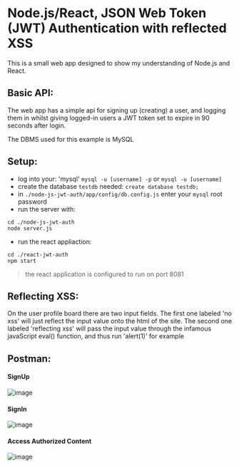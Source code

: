 # Node.js/React, JSON Web Token (JWT) Authentication with reflected XSS
 
This is a small web app designed to show my understanding of Node.js and React.

## Basic API:
The web app has a simple api for signing up (creating) a user, and logging them in whilst
giving logged-in users a JWT token set to expire in 90 seconds after login.

The DBMS used for this example is MySQL

## Setup:  
 - log into your: 'mysql' `mysql -u [username] -p` or `mysql -u [username]`
 - create the database `testdb` needed: `create database testdb;`
 - in `./node-js-jwt-auth/app/config/db.config.js` enter your `mysql` root password
 - run the server with:
```
cd ./node-js-jwt-auth
node server.js
```
 - run the react appliaction:
```
cd ./react-jwt-auth
npm start
```
> the react application is configured to run on port 8081


## Reflecting XSS:
On the user profile board there are two input fields. 
The first one labeled 'no xss' will just reflect the input value onto the html of the site.
The second one labeled 'reflecting xss' will pass the input value through the infamous javaScript eval() function,
and thus run 'alert(1)' for example

## Postman:
#### SignUp
![image](https://user-images.githubusercontent.com/45371385/113756920-48b59f80-9712-11eb-8e5d-5d02cdc51414.png)

#### SignIn
![image](https://user-images.githubusercontent.com/45371385/113756950-5408cb00-9712-11eb-92e2-8ef71b021efd.png)

#### Access Authorized Content
![image](https://user-images.githubusercontent.com/45371385/113757064-7864a780-9712-11eb-969f-64f33e57342b.png)

